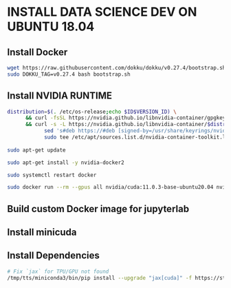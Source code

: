# INSTALL DATA SCIENCE DEV ON UBUNTU 18.04

## Install Docker
```bash
wget https://raw.githubusercontent.com/dokku/dokku/v0.27.4/bootstrap.sh
sudo DOKKU_TAG=v0.27.4 bash bootstrap.sh
```

## Install NVIDIA RUNTIME

```bash
distribution=$(. /etc/os-release;echo $ID$VERSION_ID) \
      && curl -fsSL https://nvidia.github.io/libnvidia-container/gpgkey | sudo gpg --dearmor -o /usr/share/keyrings/nvidia-container-toolkit-keyring.gpg \
      && curl -s -L https://nvidia.github.io/libnvidia-container/$distribution/libnvidia-container.list | \
            sed 's#deb https://#deb [signed-by=/usr/share/keyrings/nvidia-container-toolkit-keyring.gpg] https://#g' | \
            sudo tee /etc/apt/sources.list.d/nvidia-container-toolkit.list
            
sudo apt-get update

sudo apt-get install -y nvidia-docker2

sudo systemctl restart docker

sudo docker run --rm --gpus all nvidia/cuda:11.0.3-base-ubuntu20.04 nvidia-smi
```

## Build custom Docker image for jupyterlab
## Install minicuda

## Install Dependencies

```bash
# Fix `jax` for TPU/GPU not found
/tmp/tts/miniconda3/bin/pip install --upgrade "jax[cuda]" -f https://storage.googleapis.com/jax-releases/jax_releases.html
```
